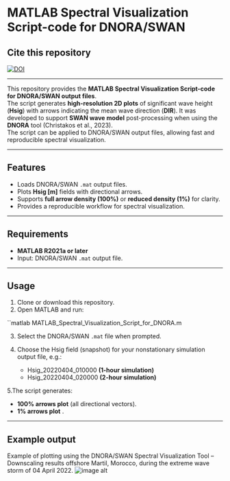 # MATLAB Spectral Visualization Script-code for DNORA/SWAN  

## Cite this repository
[![DOI](https://zenodo.org/badge/1052809009.svg)](https://doi.org/10.5281/zenodo.17314439)

---

This repository provides the **MATLAB Spectral Visualization Script-code for DNORA/SWAN output files**.   
The script generates **high-resolution 2D plots** of significant wave height (**Hsig**) with arrows indicating the mean wave direction (**DIR**).
It was developed to support **SWAN wave model** post-processing when using the **DNORA** tool (Christakos et al., 2023).  
The script can be applied to DNORA/SWAN output files, allowing fast and reproducible spectral visualization.


---

## Features
- Loads DNORA/SWAN `.mat` output files.
- Plots **Hsig [m]** fields with directional arrows.
- Supports **full arrow density (100%)** or **reduced density (1%)** for clarity.
- Provides a reproducible workflow for spectral visualization.

---

## Requirements
- **MATLAB R2021a or later**   
- Input: DNORA/SWAN `.mat` output file.

---

## Usage
1. Clone or download this repository.  
2. Open MATLAB and run: 

``matlab
   MATLAB_Spectral_Visualization_Script_for_DNORA.m
  
3. Select the DNORA/SWAN `.mat` file when prompted.
   
4. Choose the Hsig field (snapshot) for your nonstationary simulation output file,
   e.g.:
   
   - Hsig_20220404_010000 **(1-hour simulation)**
   - Hsig_20220404_020000 **(2-hour simulation)**  

5.The script generates:

- **100% arrows plot** (all directional vectors).  
- **1% arrows plot** .

---

## Example output

Example of plotting using the DNORA/SWAN Spectral Visualization Tool – 
Downscaling results offshore Martil, Morocco, during the extreme wave storm of 04 April 2022.
![image alt](https://github.com/codermooni/dnoraSWAN-Spectral-visualization/blob/996f65148d861207bcce4825ea626282d6310e87/Example%20output.jpg)
























